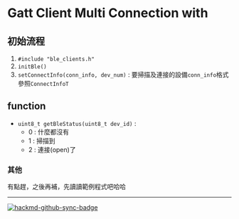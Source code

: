 Gatt Client Multi Connection with 
========================

## 初始流程
1. ```#include "ble_clients.h"```
2. ```initBle()```
3. ```setConnectInfo(conn_info, dev_num)``` : 要掃描及連接的設備```conn_info```格式參照```ConnectInfoT```

## function

* ```uint8_t getBleStatus(uint8_t dev_id)``` : 
    * 0 : 什麼都沒有
    * 1 : 掃描到
    * 2 : 連接(open)了

### 其他
有點趕，之後再補，先讀讀範例程式吧哈哈

-----
[![hackmd-github-sync-badge](https://hackmd.io/WocMmpOMQeCTHXoc287bDQ/badge)](https://hackmd.io/WocMmpOMQeCTHXoc287bDQ)  

